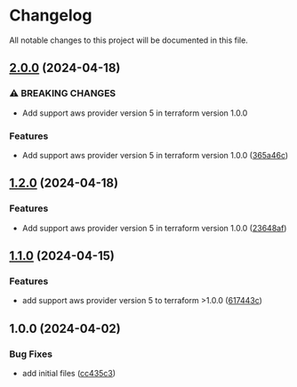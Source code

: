 # Changelog

All notable changes to this project will be documented in this file.

## [2.0.0](https://github.com/ganexcloud/terraform-aws-budget/compare/v1.2.0...v2.0.0) (2024-04-18)


### ⚠ BREAKING CHANGES

* Add support aws provider version 5 in terraform version 1.0.0

### Features

* Add support aws provider version 5 in terraform version 1.0.0 ([365a46c](https://github.com/ganexcloud/terraform-aws-budget/commit/365a46c033ddf505e69a8ab6277480751432b686))

## [1.2.0](https://github.com/ganexcloud/terraform-aws-budget/compare/v1.1.0...v1.2.0) (2024-04-18)


### Features

* Add support aws provider version 5 in terraform version 1.0.0 ([23648af](https://github.com/ganexcloud/terraform-aws-budget/commit/23648afe954256775b19bbd0c5a29b7bafa5c538))

## [1.1.0](https://github.com/ganexcloud/terraform-aws-budget/compare/v1.0.0...v1.1.0) (2024-04-15)


### Features

* add support aws provider version 5 to terraform >1.0.0 ([617443c](https://github.com/ganexcloud/terraform-aws-budget/commit/617443c1f75bfe5de37e9dbd4dba8b6fd89c92bb))

## 1.0.0 (2024-04-02)


### Bug Fixes

* add initial files ([cc435c3](https://github.com/ganexcloud/terraform-aws-budget/commit/cc435c3c3985527412e7233f910cee9bfac7b6fc))

